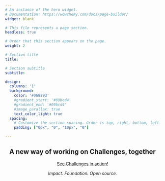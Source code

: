```yaml
---
# An instance of the hero widget.
# Documentation: https://wowchemy.com/docs/page-builder/
widget: blank

# This file represents a page section.
headless: true

# Order that this section appears on the page.
weight: 2

# Section title
title: 

# Section subtitle
subtitle: 

design:
  columns: '1'
  background:
    color: '#068293'
    #gradient_start: '#09bcd4'
    #gradient_end: '#09bcd4'
    #image_parallax: true
    text_color_light: true
  spacing:
    # Customize the section spacing. Order is top, right, bottom, left.
    padding: ["0px", "0", "10px", "0"]

---
```


<h2 class="mb-0 " align="center" >A new way of working on Challenges, together</h2>
<p align="center" class="mt-3 mb-2">
  <a href="https://hub.alkem.io" target="_blank" rel="noopener" class="btn btn-light btn-lg mb-3 mb-md-1"><i class="fas fa-tablet-alt pr-1" aria-hidden="true"></i>See Challenges in action!</a>
</p>
<p class="mb-2" align="center">
    <i>Impact. Foundation. Open source.</i>
</p>
